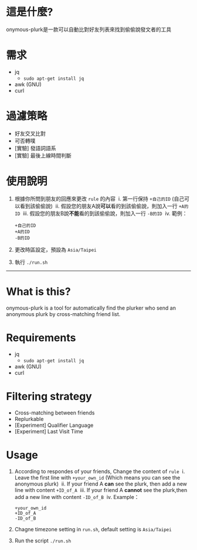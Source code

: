 # 這是什麼?

onymous-plurk是一款可以自動比對好友列表來找到偷偷說發文者的工具

# 需求

* jq
  * `sudo apt-get install jq`
* awk (GNU)
* curl

# 過濾策略

* 好友交叉比對
* 可否轉噗
* [實驗] 發語詞語系
* [實驗] 最後上線時間判斷

# 使用說明

1. 根據你所問到朋友的回應來更改 `rule` 的內容
  i. 第一行保持 `+自己的ID` (自己可以看到該偷偷說)
  ii. 假設您的朋友A說**可以**看的到該偷偷說，則加入一行 `+A的ID`
  iii. 假設您的朋友B說**不能**看的到該偷偷說，則加入一行 `-B的ID`
  iv. 範例：
    ```
    +自己的ID
    +A的ID
    -B的ID
    ```

2. 更改時區設定，預設為 `Asia/Taipei`

3. 執行 `./run.sh`

--------------

# What is this?

onymous-plurk is a tool for automatically find the plurker who send an anonymous plurk by cross-matching friend list.

# Requirements

* jq
  * `sudo apt-get install jq`
* awk (GNU)
* curl

# Filtering strategy

* Cross-matching between friends
* Replurkable
* [Experiment] Qualifier Language
* [Experiment] Last Visit Time

# Usage

1. According to respondes of your friends, Change the content of `rule`
  i. Leave the first line with `+your_own_id` (Which means you can see the anonymous plurk)
  ii. If your friend A **can** see the plurk, then add a new line with content `+ID_of_A`
  iii.  If your friend A **cannot** see the plurk,then add a new line with content `-ID_of_B`
  iv. Example：
    ```
    +your_own_id
    +ID_of_A
    -ID_of_B
    ```

2. Chagne timezone setting in `run.sh`, default setting is `Asia/Taipei`

3. Run the script `./run.sh`
